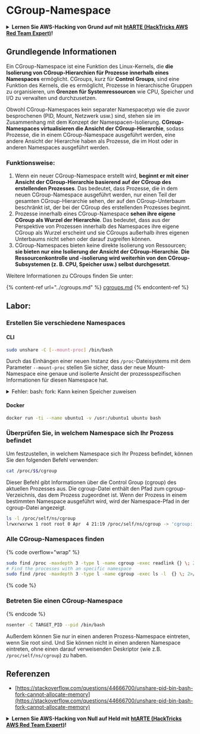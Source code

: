 # CGroup-Namespace

<details>

<summary><strong>Lernen Sie AWS-Hacking von Grund auf mit</strong> <a href="https://training.hacktricks.xyz/courses/arte"><strong>htARTE (HackTricks AWS Red Team Expert)</strong></a><strong>!</strong></summary>

Andere Möglichkeiten, HackTricks zu unterstützen:

* Wenn Sie Ihr **Unternehmen in HackTricks bewerben möchten** oder **HackTricks als PDF herunterladen möchten**, überprüfen Sie die [**ABONNEMENTPLÄNE**](https://github.com/sponsors/carlospolop)!
* Holen Sie sich das [**offizielle PEASS & HackTricks-Merchandise**](https://peass.creator-spring.com)
* Entdecken Sie [**The PEASS Family**](https://opensea.io/collection/the-peass-family), unsere Sammlung exklusiver [**NFTs**](https://opensea.io/collection/the-peass-family)
* **Treten Sie der** 💬 [**Discord-Gruppe**](https://discord.gg/hRep4RUj7f) oder der [**Telegram-Gruppe**](https://t.me/peass) **bei oder folgen** Sie uns auf **Twitter** 🐦 [**@carlospolopm**](https://twitter.com/hacktricks_live)**.**
* **Teilen Sie Ihre Hacking-Tricks, indem Sie PRs an die** [**HackTricks**](https://github.com/carlospolop/hacktricks) **und** [**HackTricks Cloud**](https://github.com/carlospolop/hacktricks-cloud) **GitHub-Repositories senden.**

</details>

## Grundlegende Informationen

Ein CGroup-Namespace ist eine Funktion des Linux-Kernels, die **die Isolierung von CGroup-Hierarchien für Prozesse innerhalb eines Namespaces** ermöglicht. CGroups, kurz für **Control Groups**, sind eine Funktion des Kernels, die es ermöglicht, Prozesse in hierarchische Gruppen zu organisieren, um **Grenzen für Systemressourcen** wie CPU, Speicher und I/O zu verwalten und durchzusetzen.

Obwohl CGroup-Namespaces kein separater Namespacetyp wie die zuvor besprochenen (PID, Mount, Netzwerk usw.) sind, stehen sie im Zusammenhang mit dem Konzept der Namespacen-Isolierung. **CGroup-Namespaces virtualisieren die Ansicht der CGroup-Hierarchie**, sodass Prozesse, die in einem CGroup-Namespace ausgeführt werden, eine andere Ansicht der Hierarchie haben als Prozesse, die im Host oder in anderen Namespaces ausgeführt werden.

### Funktionsweise:

1. Wenn ein neuer CGroup-Namespace erstellt wird, **beginnt er mit einer Ansicht der CGroup-Hierarchie basierend auf der CGroup des erstellenden Prozesses**. Das bedeutet, dass Prozesse, die in dem neuen CGroup-Namespace ausgeführt werden, nur einen Teil der gesamten CGroup-Hierarchie sehen, der auf den CGroup-Unterbaum beschränkt ist, der bei der CGroup des erstellenden Prozesses beginnt.
2. Prozesse innerhalb eines CGroup-Namespace **sehen ihre eigene CGroup als Wurzel der Hierarchie**. Das bedeutet, dass aus der Perspektive von Prozessen innerhalb des Namespaces ihre eigene CGroup als Wurzel erscheint und sie CGroups außerhalb ihres eigenen Unterbaums nicht sehen oder darauf zugreifen können.
3. CGroup-Namespaces bieten keine direkte Isolierung von Ressourcen; **sie bieten nur eine Isolierung der Ansicht der CGroup-Hierarchie**. **Die Ressourcenkontrolle und -isolierung wird weiterhin von den CGroup-Subsystemen (z. B. CPU, Speicher usw.) selbst durchgesetzt**.

Weitere Informationen zu CGroups finden Sie unter:

{% content-ref url="../cgroups.md" %}
[cgroups.md](../cgroups.md)
{% endcontent-ref %}

## Labor:

### Erstellen Sie verschiedene Namespaces

#### CLI
```bash
sudo unshare -C [--mount-proc] /bin/bash
```
Durch das Einhängen einer neuen Instanz des `/proc`-Dateisystems mit dem Parameter `--mount-proc` stellen Sie sicher, dass der neue Mount-Namespace eine genaue und isolierte Ansicht der prozessspezifischen Informationen für diesen Namespace hat.

<details>

<summary>Fehler: bash: fork: Kann keinen Speicher zuweisen</summary>

Wenn `unshare` ohne die Option `-f` ausgeführt wird, tritt ein Fehler aufgrund der Art und Weise auf, wie Linux neue PID (Process ID)-Namespaces behandelt. Die wichtigsten Details und die Lösung sind unten aufgeführt:

1. **Problem Erklärung**:
- Der Linux-Kernel ermöglicht es einem Prozess, neue Namespaces mit dem Systemaufruf `unshare` zu erstellen. Der Prozess, der die Erstellung eines neuen PID-Namespaces initiiert (als "unshare"-Prozess bezeichnet), tritt jedoch nicht in den neuen Namespace ein; nur seine Kindprozesse tun dies.
- Die Ausführung von `%unshare -p /bin/bash%` startet `/bin/bash` im selben Prozess wie `unshare`. Folglich befinden sich `/bin/bash` und seine Kindprozesse im ursprünglichen PID-Namespace.
- Der erste Kindprozess von `/bin/bash` im neuen Namespace wird PID 1. Wenn dieser Prozess beendet wird, löst er die Bereinigung des Namespaces aus, wenn keine anderen Prozesse vorhanden sind, da PID 1 die besondere Rolle hat, verwaiste Prozesse zu übernehmen. Der Linux-Kernel deaktiviert dann die PID-Zuweisung in diesem Namespace.

2. **Konsequenz**:
- Das Beenden von PID 1 in einem neuen Namespace führt zur Bereinigung des `PIDNS_HASH_ADDING`-Flags. Dadurch schlägt die Funktion `alloc_pid` beim Erstellen eines neuen Prozesses fehl, da kein neuer PID zugewiesen werden kann, was den Fehler "Kann keinen Speicher zuweisen" verursacht.

3. **Lösung**:
- Das Problem kann behoben werden, indem die Option `-f` zusammen mit `unshare` verwendet wird. Diese Option bewirkt, dass `unshare` nach der Erstellung des neuen PID-Namespaces einen neuen Prozess forkt.
- Die Ausführung von `%unshare -fp /bin/bash%` stellt sicher, dass der `unshare`-Befehl selbst PID 1 im neuen Namespace wird. `/bin/bash` und seine Kindprozesse sind dann sicher in diesem neuen Namespace enthalten, was das vorzeitige Beenden von PID 1 verhindert und eine normale PID-Zuweisung ermöglicht.

Durch die Gewährleistung, dass `unshare` mit der `-f`-Flag ausgeführt wird, wird der neue PID-Namespace korrekt beibehalten, sodass `/bin/bash` und seine Unterprozesse ohne den Speicherzuweisungsfehler ausgeführt werden können.

</details>

#### Docker
```bash
docker run -ti --name ubuntu1 -v /usr:/ubuntu1 ubuntu bash
```
### Überprüfen Sie, in welchem Namespace sich Ihr Prozess befindet

Um festzustellen, in welchem Namespace sich Ihr Prozess befindet, können Sie den folgenden Befehl verwenden:

```bash
cat /proc/$$/cgroup
```

Dieser Befehl gibt Informationen über die Control Group (cgroup) des aktuellen Prozesses aus. Die cgroup-Datei enthält den Pfad zum cgroup-Verzeichnis, das dem Prozess zugeordnet ist. Wenn der Prozess in einem bestimmten Namespace ausgeführt wird, wird der Namespace-Pfad in der cgroup-Datei angezeigt.
```bash
ls -l /proc/self/ns/cgroup
lrwxrwxrwx 1 root root 0 Apr  4 21:19 /proc/self/ns/cgroup -> 'cgroup:[4026531835]'
```
### Alle CGroup-Namespaces finden

{% code overflow="wrap" %}
```bash
sudo find /proc -maxdepth 3 -type l -name cgroup -exec readlink {} \; 2>/dev/null | sort -u
# Find the processes with an specific namespace
sudo find /proc -maxdepth 3 -type l -name cgroup -exec ls -l  {} \; 2>/dev/null | grep <ns-number>
```
{% code %}

### Betreten Sie einen CGroup-Namespace

{% endcode %}
```bash
nsenter -C TARGET_PID --pid /bin/bash
```
Außerdem können Sie nur in einen anderen Prozess-Namespace eintreten, wenn Sie root sind. Und Sie können nicht in einen anderen Namespace eintreten, ohne einen darauf verweisenden Deskriptor (wie z.B. `/proc/self/ns/cgroup`) zu haben.

## Referenzen
* [https://stackoverflow.com/questions/44666700/unshare-pid-bin-bash-fork-cannot-allocate-memory](https://stackoverflow.com/questions/44666700/unshare-pid-bin-bash-fork-cannot-allocate-memory)

<details>

<summary><strong>Lernen Sie AWS-Hacking von Null auf Held mit</strong> <a href="https://training.hacktricks.xyz/courses/arte"><strong>htARTE (HackTricks AWS Red Team Expert)</strong></a><strong>!</strong></summary>

Andere Möglichkeiten, HackTricks zu unterstützen:

* Wenn Sie Ihr Unternehmen in HackTricks bewerben möchten oder HackTricks als PDF herunterladen möchten, überprüfen Sie die [ABONNEMENTPLÄNE](https://github.com/sponsors/carlospolop)!
* Holen Sie sich das [offizielle PEASS & HackTricks-Merchandise](https://peass.creator-spring.com)
* Entdecken Sie [The PEASS Family](https://opensea.io/collection/the-peass-family), unsere Sammlung exklusiver [NFTs](https://opensea.io/collection/the-peass-family)
* Treten Sie der 💬 [Discord-Gruppe](https://discord.gg/hRep4RUj7f) oder der [Telegram-Gruppe](https://t.me/peass) bei oder folgen Sie uns auf Twitter 🐦 [@carlospolopm](https://twitter.com/hacktricks_live).
* Teilen Sie Ihre Hacking-Tricks, indem Sie PRs an die [HackTricks](https://github.com/carlospolop/hacktricks) und [HackTricks Cloud](https://github.com/carlospolop/hacktricks-cloud) GitHub-Repositories senden.

</details>
